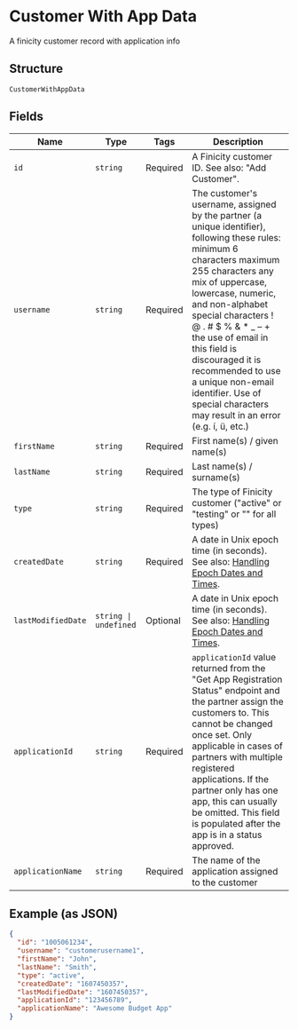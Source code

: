 
# Customer With App Data

A finicity customer record with application info

## Structure

`CustomerWithAppData`

## Fields

| Name | Type | Tags | Description |
|  --- | --- | --- | --- |
| `id` | `string` | Required | A Finicity customer ID. See also: "Add Customer". |
| `username` | `string` | Required | The customer's username, assigned by the partner (a unique identifier), following these rules: minimum 6 characters maximum 255 characters any mix of uppercase, lowercase, numeric, and non-alphabet special characters ! @ . # $ % & * _ – + the use of email in this field is discouraged it is recommended to use a unique non-email identifier. Use of special characters may result in an error (e.g. í, ü, etc.) |
| `firstName` | `string` | Required | First name(s) / given name(s) |
| `lastName` | `string` | Required | Last name(s) / surname(s) |
| `type` | `string` | Required | The type of Finicity customer ("active" or "testing" or "" for all types) |
| `createdDate` | `string` | Required | A date in Unix epoch time (in seconds). See also: [Handling Epoch Dates and Times](https://docs.finicity.com/endpoint-syntax-and-format/). |
| `lastModifiedDate` | `string \| undefined` | Optional | A date in Unix epoch time (in seconds). See also: [Handling Epoch Dates and Times](https://docs.finicity.com/endpoint-syntax-and-format/). |
| `applicationId` | `string` | Required | `applicationId` value returned from the "Get App Registration Status" endpoint and the partner assign the customers to. This cannot be changed once set. Only applicable in cases of partners with multiple registered applications. If the partner only has one app, this can usually be omitted. This field is populated after the app is in a status approved. |
| `applicationName` | `string` | Required | The name of the application assigned to the customer |

## Example (as JSON)

```json
{
  "id": "1005061234",
  "username": "customerusername1",
  "firstName": "John",
  "lastName": "Smith",
  "type": "active",
  "createdDate": "1607450357",
  "lastModifiedDate": "1607450357",
  "applicationId": "123456789",
  "applicationName": "Awesome Budget App"
}
```

